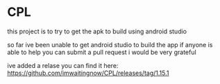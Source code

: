 # CPL

this project is to try to get the apk to build using android studio

so far ive been unable to get android studio to build the app
if anyone is able to help you can submit a pull request i would be very grateful 

ive added a relase you can find it here: https://github.com/imwaitingnow/CPL/releases/tag/1.15.1
